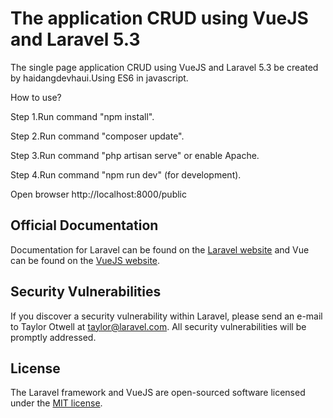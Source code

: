 # The application CRUD using VueJS and Laravel 5.3

The single page application CRUD using VueJS and Laravel 5.3 be created by haidangdevhaui.Using ES6 in javascript.

How to use?

Step 1.Run command "npm install".

Step 2.Run command "composer update".

Step 3.Run command "php artisan serve" or enable Apache.

Step 4.Run command "npm run dev" (for development).

Open browser http://localhost:8000/public

## Official Documentation

Documentation for Laravel can be found on the [Laravel website](http://laravel.com/docs) and Vue can be found on the [VueJS website](http://vuejs.org/guide).

## Security Vulnerabilities

If you discover a security vulnerability within Laravel, please send an e-mail to Taylor Otwell at taylor@laravel.com. All security vulnerabilities will be promptly addressed.

## License

The Laravel framework and VueJS are open-sourced software licensed under the [MIT license](http://opensource.org/licenses/MIT).
